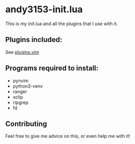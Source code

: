 <!-- vim: set fenc=utf-8 ts=2 sw=0 sts=0 sr et si tw=0 fdm=marker fmr={{{,}}}: -->
# andy3153-init.lua
This is my init.lua and all the plugins that I use with it.

## Plugins included:
See [plugins.vim](../../blob/master/lua/plugins.lua)

## Programs required to install:
  - pynvim
  - python3-venv
  - ranger
  - xclip
  - ripgrep
  - fd

## Contributing
Feel free to give me advice on this, or even help me with it!
